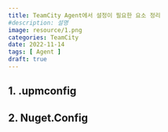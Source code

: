 ```yaml
---
title: TeamCity Agent에서 설정이 필요한 요소 정리
#description: 설명
image: resource/1.png
categories: TeamCity 
date: 2022-11-14
tags: [ Agent ]
draft: true
---
```


## 1. .upmconfig

## 2. Nuget.Config